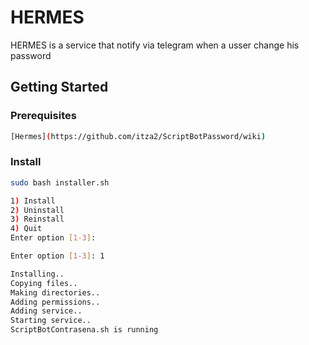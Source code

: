 # HERMES

HERMES is a service that notify via telegram when a usser change his password

## Getting Started

### Prerequisites
```bash
[Hermes](https://github.com/itza2/ScriptBotPassword/wiki)
```

### Install

```bash
sudo bash installer.sh
```

```bash
1) Install
2) Uninstall
3) Reinstall
4) Quit
Enter option [1-3]:
```

```bash
Enter option [1-3]: 1
```


```bash
Installing..
Copying files..
Making directories..
Adding permissions..
Adding service..
Starting service..
ScriptBotContrasena.sh is running
```




